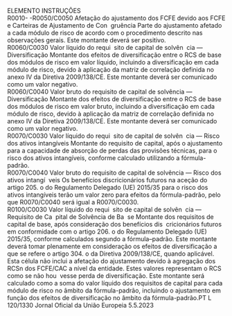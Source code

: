  
ELEMENTO  INSTRUÇÕES  
R0010- 
-R0050/C0050  Afetação do ajustamento 
dos FCFE devido aos 
FCFE e Carteiras de 
Ajustamento de Con ­
gruência  Parte do ajustamento afetado a cada módulo de risco de acordo com o procedimento 
descrito nas observações gerais. 
Este montante deverá ser positivo.  
R0060/C0030  Valor líquido do requi ­
sito de capital de solvên ­
cia — Diversificação  Montante dos efeitos de diversificação entre o RCS de base dos módulos de risco em 
valor líquido, incluindo a diversificação em cada módulo de risco, devido à aplicação 
da matriz de correlação definida no anexo IV da Diretiva 2009/138/CE. 
Este montante deverá ser comunicado como um valor negativo.  
R0060/C0040  Valor bruto do requisito 
de capital de solvência — 
Diversificação  Montante dos efeitos de diversificação entre o RCS de base dos módulos de risco em 
valor bruto, incluindo a diversificação em cada módulo de risco, devido à aplicação 
da matriz de correlação definida no anexo IV da Diretiva 2009/138/CE. 
Este montante deverá ser comunicado como um valor negativo.  
R0070/C0030  Valor líquido do requi ­
sito de capital de solvên ­
cia — Risco dos ativos 
intangíveis  Montante do requisito de capital, após o ajustamento para a capacidade de absorção 
de perdas das provisões técnicas, para o risco dos ativos intangíveis, conforme 
calculado utilizando a fórmula-padrão.  
R0070/C0040  Valor bruto do requisito 
de capital de solvência — 
Risco dos ativos intangí ­
veis  Os benefícios discricionários futuros na aceção do artigo 205.  o do Regulamento 
Delegado (UE) 2015/35 para o risco dos ativos intangíveis terão um valor zero para 
efeitos da fórmula-padrão, pelo que R0070/C0040 será igual a R0070/C0030.  
R0100/C0030  Valor líquido do requi ­
sito de capital de solvên ­
cia — Requisito de Ca ­
pital de Solvência de Ba ­
se  Montante dos requisitos de capital de base, após consideração dos benefícios dis ­
cricionários futuros em conformidade com o artigo 206.  o do Regulamento Delegado 
(UE) 2015/35, conforme calculados segundo a fórmula–padrão. 
Este montante deverá tomar plenamente em consideração os efeitos de diversificação 
a que se refere o artigo 304.  o da Diretiva 2009/138/CE, quando aplicável. 
Esta célula não inclui a afetação do ajustamento devido à agregação dos RCSn dos 
FCFE/CAC a nível da entidade. Estes valores representam o RCS como se não hou ­
vesse perda de diversificação. 
Este montante será calculado como a soma do valor líquido dos requisitos de capital 
para cada módulo de risco no âmbito da fórmula-padrão, incluindo o ajustamento 
em função dos efeitos de diversificação no âmbito da fórmula-padrão.PT  L 120/1330 Jornal Oficial da União Europeia 5.5.2023